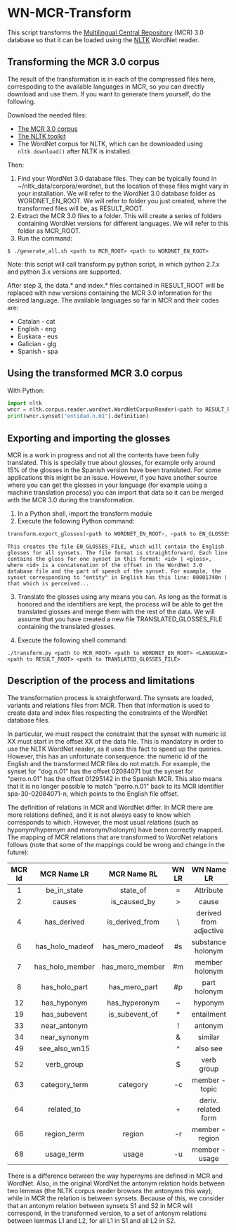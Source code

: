 # WN-MCR-Transform

This script transforms the [Multilingual Central Repository](http://adimen.si.ehu.es/web/MCR/) (MCR) 3.0 database so that it can be loaded using the [NLTK](http://www.nltk.org/) WordNet reader.

## Transforming the MCR 3.0 corpus

The result of the transformation is in each of the compressed files here, correspoding to the available languages in MCR, so you can directly download and use them. If you want to generate them yourself, do the following.

Download the needed files:

* [The MCR 3.0 corpus](http://adimen.si.ehu.es/web/MCR/)
* [The NLTK toolkit](http://www.nltk.org/)
* The WordNet corpus for NLTK, which can be downloaded using `nltk.download()` after NLTK is installed.

Then:

1. Find your WordNet 3.0 database files. They can be typically found in ~/nltk_data/corpora/wordnet, but the location of these files might vary in your installation. We will refer to the WordNet 3.0 database folder as WORDNET_EN_ROOT. We will refer to folder you just created, where the transformed files will be, as RESULT_ROOT.
2. Extract the MCR 3.0 files to a folder. This will create a series of folders containing WordNet versions for different languages. We will refer to this folder as MCR_ROOT.
3. Run the command:

```shell
$ ./generate_all.sh <path to MCR_ROOT> <path to WORDNET_EN_ROOT>
```

Note: this script will call transform.py python script, in which python 2.7.x and python 3.x versions are supported.

After step 3, the data.* and index.* files contained in RESULT_ROOT will be replaced with new versions containing the MCR 3.0 information for the desired language. The available languages so far in MCR and their codes are:

* Catalan - cat
* English - eng
* Euskara - eus
* Galician - glg
* Spanish - spa

## Using the transformed MCR 3.0 corpus

With Python:

```python
import nltk
wncr = nltk.corpus.reader.wordnet.WordNetCorpusReader(<path to RESULT_ROOT>, None)
print(wncr.synset("entidad.n.01").definition)
```

## Exporting and importing the glosses

MCR is a work in progress and not all the contents have been fully translated. This is specially true about glosses, for example only around 15% of the glosses in the Spanish version have been translated. For some applications this might be an issue.
However, if you have another source where you can get the glosses in your language (for example using a machine translation process) you can import that data so it can be merged with the MCR 3.0 during the transformation.

1. In a Python shell, import the transform module
2. Execute the following Python command:

```python
transform.export_glosses(<path to WORDNET_EN_ROOT>, <path to EN_GLOSSES_FILE>)
```
    
    This creates the file EN_GLOSSES_FILE, which will contain the English glosses for all synsets. The file format is straightforward. Each line contains the gloss for one synset in this format: <id> | <gloss>, where <id> is a concatenation of the offset in the WordNet 3.0 database file and the part of speech of the synset. For example, the synset corresponding to "entity" in English has this line: 00001740n | that which is perceived...

3. Translate the glosses using any means you can. As long as the format is honored and the identifiers are kept, the process will be able to get the translated glosses and merge them with the rest of the data. We will assume that you have created a new file TRANSLATED_GLOSSES_FILE containing the translated glosses.

4. Execute the following shell command:

```shell
./transform.py <path to MCR_ROOT> <path to WORDNET_EN_ROOT> <LANGUAGE> <path to RESULT_ROOT> <path to TRANSLATED_GLOSSES_FILE>
```

## Description of the process and limitations

The transformation process is straightforward. The synsets are loaded, variants and relations files from MCR. Then that information is used to create data and index files respecting the constraints of the WordNet database files.

In particular, we must respect the constraint that the synset with numeric id XX must start in the offset XX of the data file. This is mandatory in order to use the NLTK WordNet reader, as it uses this fact to speed up the queries. However, this has an unfortunate consequence: the numeric id of the English and the transformed MCR files do not match. For example, the synset for "dog.n.01" has the offset 02084071 but the synset for "perro.n.01" has the offset 01295142 in the Spanish MCR. This also means that it is no longer possible to match "perro.n.01" back to its MCR identifier spa-30-02084071-n, which points to the English file offset.

The definition of relations in MCR and WordNet differ. In MCR there are more relations defined, and it is not always easy to know which corresponds to which. However, the most usual relations (such as hyponym/hypernym and meronym/holonym) have been correctly mapped. The mapping of MCR relations that are transformed to WordNet relations follows (note that some of the mappings could be wrong and change in the future):

MCR Id | MCR Name LR | MCR Name RL | WN LR | WN Name LR | WN RL | WN Name RL
:-----:|:-----------:|:-----------:|:-----:|:----------:|:-----:|:----------:
1 | be\_in\_state | state_of | = | Attribute | = | Attribute
2 | causes | is\_caused\_by | > | cause |  | 
4 | has\_derived | is\_derived_from | \ | derived from adjective |  | 
6 | has\_holo\_madeof | has\_mero\_madeof | #s | substance holonym | %s | substance meronym
7 | has\_holo\_member | has\_mero\_member | #m | member holonym | %m | member meronym
8 | has\_holo\_part | has\_mero\_part | #p | part holonym | %p | part meronym
12 | has\_hyponym | has\_hyperonym | ~ | hyponym | @ | hypernym
19 | has\_subevent | is\_subevent\_of | * | entailment |  | 
33 | near\_antonym |  | ! | antonym | ! | antonym
34 | near\_synonym |  | & | similar | & | similar
49 | see\_also\_wn15 |  | ^ | also see |  | 
52 | verb_group |  | $ | verb group | $ | verb group
63 | category_term | category | -c | member - topic | ;c | domain - region
64 | related_to |  | + | deriv. related form | + | deriv. related form
66 | region_term | region | -r | member - region | ;r | domain - region
68 | usage_term | usage | -u | member - usage | ;u | domain - usage

There is a difference between the way hypernyms are defined in MCR and WordNet. Also, in the original WordNet the antonym relation holds between two lemmas (the NLTK corpus reader browses the antonyms this way), while in MCR the relation is between synsets. Because of this, we consider that an antonym relation between synsets S1 and S2 in MCR will correspond, in the transformed version, to a set of antonym relations between lemmas L1 and L2, for all L1 in S1 and all L2 in S2.

